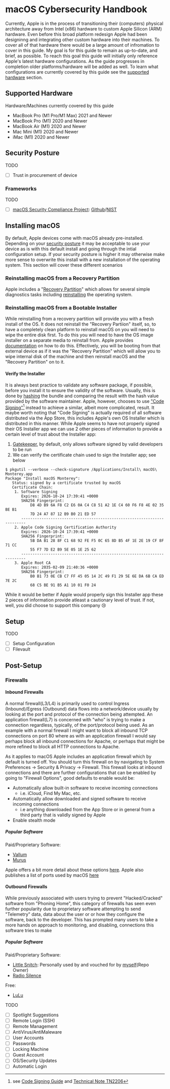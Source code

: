 # macOS Cybersecurity Handbook

Currently, Apple is in the process of transitioning their (computers) physical architecture away from Intel (x86) hardware to custom Apple Silicon (ARM) hardware. Even before this broad platform redesign Apple had been designinng and integrating other custom hardware into their machines. To cover all of that hardware there would be a large amount of infromation to cover in this guide. My goal is for this guide to remain as up-to-date, and brief, as possible. To reach this goal this guide will initially only reference Apple's latest hardware configurations. As the guide progresses in completion older platforms/hardware will be added as well. To learn what configurations are currently covered by this guide see the [supported hardware](#supported-hardware) section.

## Supported Hardware

Hardware/Machines currently covered by this guide

* MacBook Pro (M1 Pro/M1 Max) 2021 and Newer
* MacBook Pro (M1) 2020 and Newer
* MacBook Air (M1) 2020 and Newer
* Mac Mini (M1) 2020 and Newer
* iMac (M1) 2020 and Newer

## Security Posture

TODO
- [ ] Trust in procurement of device

### Frameworks

TODO
- [ ] [macOS Security Compliance Project](https://support.apple.com/guide/sccc/macos-security-compliance-project-sccc22685bb2/web): [Github](https://github.com/usnistgov/macos_security)/[NIST](https://csrc.nist.gov/Projects/macos-security)

## Installing macOS

By default, Apple devices come with macOS already pre-installed. Depending on your [security posture](#security-posture) it may be acceptable to use your device as is with this default install and going through the intial configuration setup. If your security posture is higher it may otherwise make more sense to overwrite this install with a new installation of the operating system. This section will cover these different scenarios

### Reinstalling macOS from a Recovery Partition

Apple includes a "[Recovery Partition](https://support.apple.com/guide/mac-help/macos-recovery-a-mac-apple-silicon-mchl82829c17)" which allows for several simple diagnostics tasks including [reinstalling](https://support.apple.com/en-us/HT204904) the operating system. 

### Reinstalling macOS from a Bootable Installer

While reinstalling from a recovery partition will provide you with a fresh install of the OS. It does not reinstall the "Recovery Partiion" itself, so, to have a completely clean platform to reinstall macOS on you will need to wipe the entire disk first. To do this you will need to have the OS image installer on a separate media to reinstall from. Apple provides [documentation](https://support.apple.com/en-us/HT201372) on how to do this. Effectively, you will be booting from that external device as if it was the "Recovery Partition" which will allow you to wipe internal disk of the machine and then reinstall macOS and the "Recovery Partition" on to it.

#### Verify the Installer

It is always best practice to validate any software package, if possible, before you install it to ensure the validity of the software. Usually, this is done by [hashing](https://en.wikipedia.org/wiki/File_verification) the bundle and comparing the result with the hash value provided by the software maintainer. Apple, however, chooses to use ["Code Signing"](https://support.apple.com/guide/security/app-code-signing-process-sec3ad8e6e53/web)[^note] instead to achieve a similar, albeit more complicated, result. It maybe worth noting that "Code Signing" is actually required of all software distributed via the App Store, this includes Apple's own OS Installer which is distributed in this manner. While Apple seems to have not properly signed their OS Installer app we can use 2 other pieces of information to provide a certain level of trust about the Installer app:

1. [Gatekeeper](https://support.apple.com/guide/security/gatekeeper-and-runtime-protection-sec5599b66df/web), by default, only allows software signed by valid developers to be run
2. We can verify the certificate chain used to sign the Installer app; see below

```console
$ pkgutil --verbose --check-signature /Applications/Install\ macOS\ Monterey.app
Package "Install macOS Monterey":
   Status: signed by a certificate trusted by macOS
   Certificate Chain:
    1. Software Signing
       Expires: 2026-10-24 17:39:41 +0000
       SHA256 Fingerprint:
           D8 4D B9 6A F8 C2 E6 0A C4 C8 51 A2 1E C4 60 F6 F8 4E 02 35 BE B1
           7D 24 A7 87 12 B9 B0 21 ED 57
       ------------------------------------------------------------------------
    2. Apple Code Signing Certification Authority
       Expires: 2026-10-24 17:39:41 +0000
       SHA256 Fingerprint:
           5B DA B1 28 8F C1 68 92 FE F5 0C 65 8D B5 4F 1E 2E 19 CF 8F 71 CC
           55 F7 7D E2 B9 5E 05 1E 25 62
       ------------------------------------------------------------------------
    3. Apple Root CA
       Expires: 2035-02-09 21:40:36 +0000
       SHA256 Fingerprint:
           B0 B1 73 0E CB C7 FF 45 05 14 2C 49 F1 29 5E 6E DA 6B CA ED 7E 2C
           68 C5 BE 91 B5 A1 10 01 F0 24
```
 
While it would be better if Apple would properly sign this Installer app these 2 pieces of information provide atleast a cautionary level of trust. If not, well, you did choose to support this company :cry:

## Setup

TODO
- [ ] Setup Configuration
- [ ] Filevault

## Post-Setup
### Firewalls
#### Inbound Firewalls
A normal firewall(L3/L4) is primarily used to control Ingress (Inbound)/Egress (Outbound) data flows into a network/device usually by looking at the port and protocol of the connection being attempted. An application firewall(L7) is concerned with "who" is trying to make a connection regardless, typically, of the port/protocol being used. As an example with a normal firewall I might want to block all inbound TCP connections on port 80 where as with an application firewall I would say perhaps block all inbound connections for Apache, or perhaps that might be more refined to block all HTTP connections to Apache.

As it applies to macOS Apple includes an application firewall which by default is turned off. You should turn this firewall on by navigating to System Preferences -> Security & Privacy -> Firewall. This firewall looks at inbound connections and there are further configurations that can be enabled by going to "Firewall Options", good defaults to enable would be:

* Automatically allow built-in software to receive incoming connections
    * i.e. iCloud, Find My Mac, etc.
* Automatically allow downloaded and signed software to receive incoming connections
    * i.e anything downloaded from the App Store or in general from a third party that is validly signed by Apple
* Enable stealth mode

##### Popular Software
Paid/Proprietary Software:
* [Vallum](https://www.vallumfirewall.com/)
* [Murus](https://www.murusfirewall.com/murus/)

Apple offers a bit more detail about these options [here](https://support.apple.com/en-us/HT201642). Apple also publishes a list of ports used by macOS [here](https://support.apple.com/en-us/HT202944)

#### Outbound Firewalls
While previously associated with users trying to prevent "Hacked/Cracked" software from "Phoning Home", this category of firewalls has seen even further popularity due to proprietary software attempting to send "Telemetry" data, data about the user or or how they configure the software, back to the developer. This has prompted many users to take a more hands on approach to monitoring, and disabling, connections this software tries to make

##### Popular Software
Paid/Proprietary Software:
* [Little Snitch](https://www.obdev.at/products/littlesnitch/index.html): Personally used by and vouched for by [myself](https://github.com/johnsoga)(Repo Owner)
* [Radio Silence](https://radiosilenceapp.com/)

Free:
* [LuLu](https://objective-see.com/products/lulu.html)

TODO
- [ ] Spotlight Suggestions
- [ ] Remote Login (SSH)
- [ ] Remote Management
- [ ] AntiVirus/AntiMaleware
- [ ] User Accounts
- [ ] Passwords
- [ ] Locking Machine
- [ ] Guest Account
- [ ] OS/Security Updates
- [ ] Automatic Login

[^note]: see [Code Signing Guide](https://developer.apple.com/library/archive/documentation/Security/Conceptual/CodeSigningGuide/Introduction/Introduction.html) and [Technical Note TN2206](https://developer.apple.com/library/archive/technotes/tn2206)